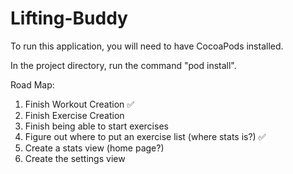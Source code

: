 # Lifting-Buddy

To run this application, you will need to have CocoaPods installed.

In the project directory, run the command "pod install".

Road Map:

1. Finish Workout Creation ✅
1. Finish Exercise Creation
1. Finish being able to start exercises
1. Figure out where to put an exercise list (where stats is?) ✅
1. Create a stats view (home page?)
1. Create the settings view
